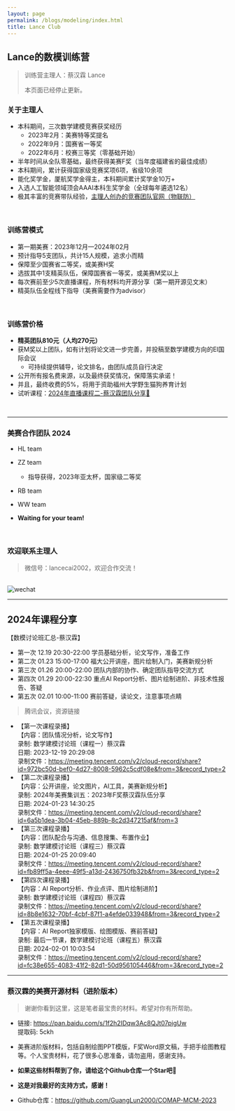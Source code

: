 ```yaml
---
layout: page
permalink: /blogs/modeling/index.html
title: Lance Club
---
```


## Lance的数模训练营

> 训练营主理人：蔡汉霖 Lance
>
> 本页面已经停止更新。

### 关于主理人

- 本科期间，三次数学建模竞赛获奖经历
    - 2023年2月：美赛特等奖提名
    - 2022年9月：国赛省一等奖
    - 2022年6月：校赛三等奖（零基础开始）
- 半年时间从全队零基础，最终获得美赛F奖（当年度福建省的最佳成绩）
- 本科期间，累计获得国家级竞赛奖项6项，省级10余项
- 能化奖学金，厦航奖学金得主，本科期间累计奖学金10万+
- 入选人工智能领域顶会AAAI本科生奖学金（全球每年遴选12名）
- 极其丰富的竞赛带队经验，[主理人创办的竞赛团队官网（物联防）](https://fzuiot.site/)

<br>

### 训练营模式

- 第一期美赛：2023年12月—2024年02月
- 预计指导5支团队，共计15人规模，追求小而精
- 保障至少国赛省二等奖，或美赛H奖
- 选拔其中1支精英队伍，保障国赛省一等奖，或美赛M奖以上
- 每次赛前至少5次直播课程，所有材料均开源分享（第一期开源见文末）
- 精英队伍全程线下指导（美赛需要作为advisor）

<br>

### 训练营价格

- **精英团队810元（人均270元）**
- 获M奖以上团队，如有计划将论文进一步完善，并投稿至数学建模方向的EI国际会议
  - 可持续提供辅导，论文排名，由团队成员自行决定
- 公开所有报名费来源，以及最终获奖情况，保障落实承诺！
- 并且，最终收费的5%，将用于资助福州大学野生猫狗养育计划
- 试听课程：[2024年直播课程二-蔡汉霖团队分享🔗](https://meeting.tencent.com/user-center/shared-record-info?id=6a5b1dea-3b04-45eb-889b-8c2d347215af&from=3)

<br>

---

### 美赛合作团队 2024

- HL team
- ZZ team
  - 指导获得，2023年亚太杯，国家级二等奖

- RB team
- WW team
- **Waiting for your team!**

<br>

### 欢迎联系主理人

> 微信号：lancecai2002，欢迎合作交流！
>

<br>![wechat](to-do-list/wechat.png)

---

## 2024年课程分享

【数模讨论班汇总-蔡汉霖】

- 第一次 12.19 20:30-22:00 学员基础分析，论文写作，准备工作
- 第二次 01.23 15:00-17:00  福大公开讲座，图片绘制入门，美赛新规分析
- 第三次 01.26 20:00-22:00 团队内部的协作、确定团队指导交流方式
- 第四次 01.29 20:00-22:30 重点AI Report分析、图片绘制进阶、非技术性报告、答疑
- 第五次 02.01 10:00-11:00 赛前答疑，读论文，注意事项点睛

> 腾讯会议，资源链接

- 【第一次课程录播】<br>
  【内容：团队情况分析，论文写作】<br>
  录制: 数学建模讨论班（课程一）蔡汉霖<br>
  日期: 2023-12-19 20:29:08<br>录制文件：https://meeting.tencent.com/v2/cloud-record/share?id=972bc50d-bef0-4d27-8008-5962c5cdf08e&from=3&record_type=2
- 【第二次课程录播】<br>
  【内容：公开讲座，论文图片，AI工具，美赛新规分析】<br>
  录制: 2024年美赛集训五：2023年F奖蔡汉霖队伍分享<br>
  日期: 2024-01-23 14:30:25<br>
  录制文件：https://meeting.tencent.com/v2/cloud-record/share?id=6a5b1dea-3b04-45eb-889b-8c2d347215af&from=3
- 【第三次课程录播】<br>
  【内容：团队配合与沟通、信息搜集、布置作业】<br>
  录制: 数学建模讨论班（课程三）蔡汉霖<br>
  日期: 2024-01-25 20:09:40<br>
  录制文件：https://meeting.tencent.com/v2/cloud-record/share?id=fb89ff5a-4eee-49f5-a13d-2436750fb32b&from=3&record_type=2
- 【第四次课程录播】<br>
  【内容：AI Report分析、作业点评、图片绘制进阶】<br>
  录制: 数学建模讨论班（课程四）蔡汉霖<br>
  录制文件：https://meeting.tencent.com/v2/cloud-record/share?id=8b8e1632-70bf-4cbf-87f1-a4efde033948&from=3&record_type=2
- 【第五次课程录播】<br>
  【内容：AI Report独家模版、绘图模版、赛前答疑】<br>
  录制: 最后一节课，数学建模讨论班（课程五）蔡汉霖<br>
  日期: 2024-02-01 10:03:54<br>
  录制文件：https://meeting.tencent.com/v2/cloud-record/share?id=fc38e655-4083-41f2-82d1-50d956105446&from=3&record_type=2

---

### 蔡汉霖的美赛开源材料（进阶版本）

> 谢谢你看到这里，这是笔者最宝贵的材料。希望对你有所帮助。

- 链接: https://pan.baidu.com/s/1f2h2IDqw3Ac8QJt07pigUw<br>提取码: 5ckh
- 美赛进阶版材料，包括自制绘图PPT模版，F奖Word原文稿，手把手绘图教程等。个人宝贵材料，花了很多心思准备，请勿盗用，感谢支持。

- **如果这些材料帮到了你，请给这个Github仓库一个Star吧🥳**
- **这是对我最好的支持方式，感谢！**
- Github仓库：https://github.com/GuangLun2000/COMAP-MCM-2023
